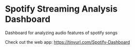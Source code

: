 # Spotify Streaming Analysis Dashboard
 Dashboard for analyzing audio features of spotify songs
 
 Check out the web app: https://tinyurl.com/Spotify-Dashboard
 
